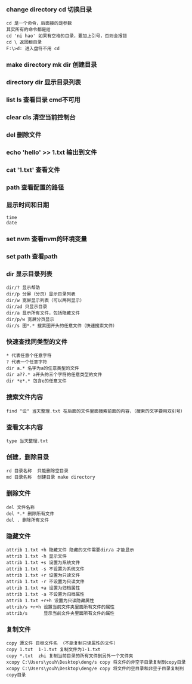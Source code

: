 ### change directory  cd  切换目录
    cd 是一个命令，后面接的是参数
    其实所有的命令都是给
    cd 'ni hao' 如果有空格的目录，要加上引号，否则会报错
    cd \ 返回根目录
    F:\>d: 进入盘符不用 cd
### make directory mk dir 创建目录
### directory dir 显示目录列表
### list ls 查看目录 cmd不可用
### clear cls 清空当前控制台
### del 删除文件

### echo 'hello' >> 1.txt 输出到文件
### cat '1.txt' 查看文件
### path 查看配置的路径

### 显示时间和日期
    time
    date


### set nvm 查看nvm的环境变量
### set path 查看path

### dir 显示目录列表
    dir/? 显示帮助
    dir/p 分屏（分页）显示目录列表 
    dir/w 宽屏显示列表（可以两列显示）
    dir/ad 只显示目录
    dir/a 显示所有文件，包括隐藏文件
    dir/p/w 宽屏分页显示
    dir/s 图*.* 搜索图开头的任意文件（快速搜索文件）
    


### 快速查找同类型的文件
    * 代表任意个任意字符
    ? 代表一个任意字符     
    dir a.* 名字为a的任意类型的文件
    dir a??.* a开头的三个字符的任意类型的文件
    dir *e*.* 包含e的任意文件

### 搜索文件内容
    find "设" 当天整理.txt 在后面的文件里面搜索前面的内容，（搜索的文字要用双引号）

### 查看文本内容
    type 当天整理.txt    

### 创建，删除目录
    rd 目录名称  只能删除空目录 
    md 目录名称  创建目录 make directory

### 删除文件
    del 文件名称
    del *.* 删除所有文件
    del . 删除所有文件

### 隐藏文件
    attrib 1.txt +h 隐藏文件 隐藏的文件需要dir/a 才能显示
    attrib 1.txt -h 显示文件
    attrib 1.txt +s 设置为系统文件
    attrib 1.txt -s 不设置为系统文件
    attrib 1.txt +r 设置为只读文件
    attrib 1.txt -r 不设置为只读文件
    attrib 1.txt +a 设置为归档属性
    attrib 1.txt -a 不设置为归档属性
    attrib 1.txt +r+h 设置为只读隐藏属性
    attrib/s +r+h 设置当前文件夹里面所有文件的属性
    attrib/s      显示当前文件夹里面所有文件的属性

### 复制文件
    copy 源文件 目标文件名 （不能复制只读属性的文件）
    copy 1.txt  1-1.txt 复制文件为1-1.txt
    copy *.txt  zhi 复制当前目录的所有文件到另外一个文件夹
    xcopy C:\Users\youh\Desktop\deng/s copy 将文件的非空子目录复制到copy目录
    xcopy C:\Users\youh\Desktop\deng/e copy 将文件的空目录和非空子目录复制到copy目录
